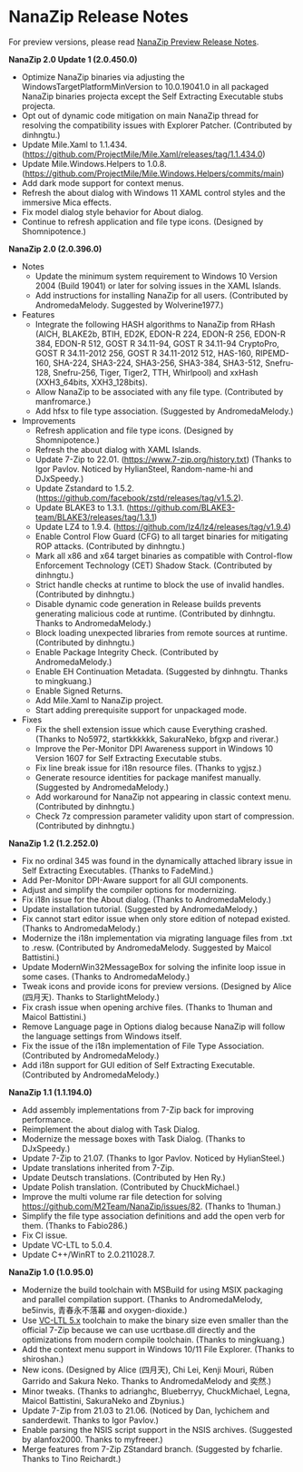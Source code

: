 ﻿# NanaZip Release Notes

For preview versions, please read 
[NanaZip Preview Release Notes](ReleaseNotesPreview.md).

**NanaZip 2.0 Update 1 (2.0.450.0)**

- Optimize NanaZip binaries via adjusting the WindowsTargetPlatformMinVersion
  to 10.0.19041.0 in all packaged NanaZip binaries projecta except the Self
  Extracting Executable stubs projecta.
- Opt out of dynamic code mitigation on main NanaZip thread for resolving the
  compatibility issues with Explorer Patcher. (Contributed by dinhngtu.)
- Update Mile.Xaml to 1.1.434.
  (https://github.com/ProjectMile/Mile.Xaml/releases/tag/1.1.434.0)
- Update Mile.Windows.Helpers to 1.0.8.
  (https://github.com/ProjectMile/Mile.Windows.Helpers/commits/main)
- Add dark mode support for context menus.
- Refresh the about dialog with Windows 11 XAML control styles and the 
  immersive Mica effects.
- Fix model dialog style behavior for About dialog.
- Continue to refresh application and file type icons. (Designed by 
  Shomnipotence.)

**NanaZip 2.0 (2.0.396.0)**

- Notes
  - Update the minimum system requirement to Windows 10 Version 2004 (Build 
    19041) or later for solving issues in the XAML Islands.
  - Add instructions for installing NanaZip for all users. (Contributed by
    AndromedaMelody. Suggested by Wolverine1977.)
- Features
  - Integrate the following HASH algorithms to NanaZip from RHash (AICH, 
    BLAKE2b, BTIH, ED2K, EDON-R 224, EDON-R 256, EDON-R 384, EDON-R 512, 
    GOST R 34.11-94, GOST R 34.11-94 CryptoPro, GOST R 34.11-2012 256, 
    GOST R 34.11-2012 512, HAS-160, RIPEMD-160, SHA-224, SHA3-224, SHA3-256, 
    SHA3-384, SHA3-512, Snefru-128, Snefru-256, Tiger, Tiger2, TTH, Whirlpool) 
    and xxHash (XXH3_64bits, XXH3_128bits).
  - Allow NanaZip to be associated with any file type. (Contributed by 
    manfromarce.)
  - Add hfsx to file type association. (Suggested by AndromedaMelody.)
- Improvements
  - Refresh application and file type icons. (Designed by Shomnipotence.)
  - Refresh the about dialog with XAML Islands.
  - Update 7-Zip to 22.01. (https://www.7-zip.org/history.txt) (Thanks to Igor 
    Pavlov. Noticed by HylianSteel, Random-name-hi and DJxSpeedy.)
  - Update Zstandard to 1.5.2. 
    (https://github.com/facebook/zstd/releases/tag/v1.5.2).
  - Update BLAKE3 to 1.3.1.
    (https://github.com/BLAKE3-team/BLAKE3/releases/tag/1.3.1)
  - Update LZ4 to 1.9.4. (https://github.com/lz4/lz4/releases/tag/v1.9.4)
  - Enable Control Flow Guard (CFG) to all target binaries for mitigating ROP 
    attacks. (Contributed by dinhngtu.)
  - Mark all x86 and x64 target binaries as compatible with Control-flow 
    Enforcement Technology (CET) Shadow Stack. (Contributed by dinhngtu.)
  - Strict handle checks at runtime to block the use of invalid handles. 
    (Contributed by dinhngtu.)
  - Disable dynamic code generation in Release builds prevents generating 
    malicious code at runtime. (Contributed by dinhngtu. Thanks to 
    AndromedaMelody.)
  - Block loading unexpected libraries from remote sources at runtime.
    (Contributed by dinhngtu.)
  - Enable Package Integrity Check. (Contributed by AndromedaMelody.)
  - Enable EH Continuation Metadata. (Suggested by dinhngtu. Thanks to 
    mingkuang.)
  - Enable Signed Returns.
  - Add Mile.Xaml to NanaZip project.
  - Start adding prerequisite support for unpackaged mode.
- Fixes
  - Fix the shell extension issue which cause Everything crashed. (Thanks to 
    No5972, startkkkkkk, SakuraNeko, bfgxp and riverar.)
  - Improve the Per-Monitor DPI Awareness support in Windows 10 Version 1607 
    for Self Extracting Executable stubs.
  - Fix line break issue for i18n resource files. (Thanks to ygjsz.)
  - Generate resource identities for package manifest manually. (Suggested by 
    AndromedaMelody.)
  - Add workaround for NanaZip not appearing in classic context menu. 
    (Contributed by dinhngtu.)
  - Check 7z compression parameter validity upon start of compression.
    (Contributed by dinhngtu.)

**NanaZip 1.2 (1.2.252.0)**

- Fix no ordinal 345 was found in the dynamically attached library issue in 
  Self Extracting Executables. (Thanks to FadeMind.)
- Add Per-Monitor DPI-Aware support for all GUI components.
- Adjust and simplify the compiler options for modernizing.
- Fix i18n issue for the About dialog. (Thanks to AndromedaMelody.)
- Update installation tutorial. (Suggested by AndromedaMelody.)
- Fix cannot start editor issue when only store edition of notepad existed. 
  (Thanks to AndromedaMelody.)
- Modernize the i18n implementation via migrating language files from .txt to 
  .resw. (Contributed by AndromedaMelody. Suggested by Maicol Battistini.)
- Update ModernWin32MessageBox for solving the infinite loop issue in some 
  cases. (Thanks to AndromedaMelody.)
- Tweak icons and provide icons for preview versions. (Designed by Alice 
  (四月天). Thanks to StarlightMelody.)
- Fix crash issue when opening archive files. (Thanks to 1human and Maicol 
  Battistini.)
- Remove Language page in Options dialog because NanaZip will follow the 
  language settings from Windows itself.
- Fix the issue of the i18n implementation of File Type Association. 
  (Contributed by AndromedaMelody.)
- Add i18n support for GUI edition of Self Extracting Executable. 
  (Contributed by AndromedaMelody.)

**NanaZip 1.1 (1.1.194.0)**

- Add assembly implementations from 7-Zip back for improving performance.
- Reimplement the about dialog with Task Dialog.
- Modernize the message boxes with Task Dialog. (Thanks to DJxSpeedy.)
- Update 7-Zip to 21.07. (Thanks to Igor Pavlov. Noticed by HylianSteel.)
- Update translations inherited from 7-Zip.
- Update Deutsch translations. (Contributed by Hen Ry.)
- Update Polish translation. (Contributed by ChuckMichael.)
- Improve the multi volume rar file detection for solving 
  https://github.com/M2Team/NanaZip/issues/82. (Thanks to 1human.)
- Simplify the file type association definitions and add the open verb for 
  them. (Thanks to Fabio286.)
- Fix CI issue.
- Update VC-LTL to 5.0.4.
- Update C++/WinRT to 2.0.211028.7.

**NanaZip 1.0 (1.0.95.0)**

- Modernize the build toolchain with MSBuild for using MSIX packaging and 
  parallel compilation support. (Thanks to AndromedaMelody, be5invis, 
  青春永不落幕 and oxygen-dioxide.)
- Use [VC-LTL 5.x](https://github.com/Chuyu-Team/VC-LTL5) toolchain to make the
  binary size even smaller than the official 7-Zip because we can use 
  ucrtbase.dll directly and the optimizations from modern compile toolchain.
  (Thanks to mingkuang.)
- Add the context menu support in Windows 10/11 File Explorer. (Thanks to 
  shiroshan.)
- New icons. (Designed by Alice (四月天), Chi Lei, Kenji Mouri, Rúben Garrido 
  and Sakura Neko. Thanks to AndromedaMelody and 奕然.)
- Minor tweaks. (Thanks to adrianghc, Blueberryy, ChuckMichael, Legna, Maicol 
  Battistini, SakuraNeko and Zbynius.)
- Update 7-Zip from 21.03 to 21.06. (Noticed by Dan, lychichem and sanderdewit.
  Thanks to Igor Pavlov.)
- Enable parsing the NSIS script support in the NSIS archives. (Suggested by 
  alanfox2000. Thanks to myfreeer.)
- Merge features from 7-Zip ZStandard branch. (Suggested by fcharlie. Thanks to
  Tino Reichardt.)
